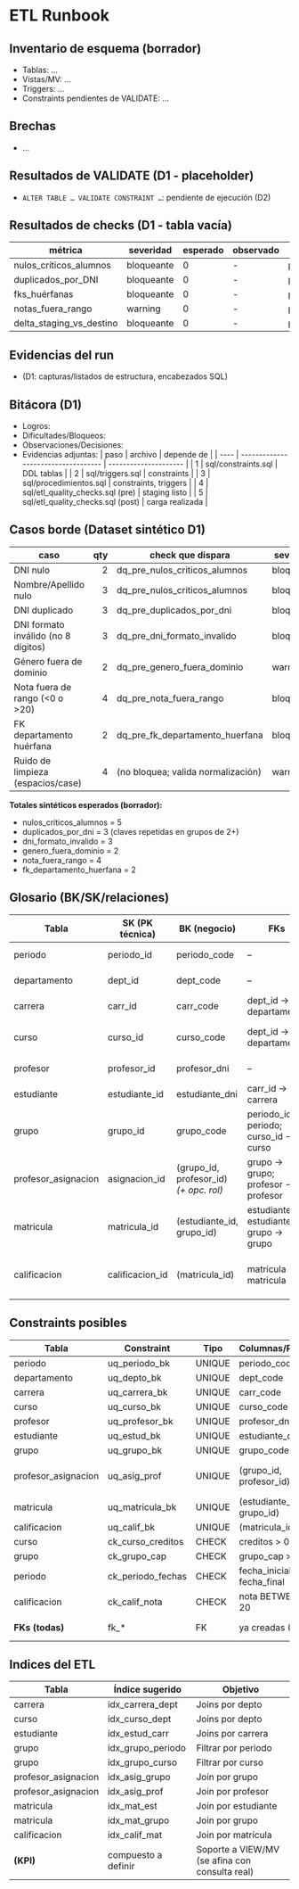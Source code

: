 # ETL Runbook

## Inventario de esquema (borrador)
- Tablas: …
- Vistas/MV: …
- Triggers: …
- Constraints pendientes de VALIDATE: …

## Brechas
- …

## Resultados de VALIDATE (D1 - placeholder)
- `ALTER TABLE … VALIDATE CONSTRAINT …`: pendiente de ejecución (D2)

## Resultados de checks (D1 - tabla vacía)
| métrica | severidad | esperado | observado | status |
|--------|-----------|----------|-----------|--------|
| nulos_críticos_alumnos | bloqueante | 0 | - | pendiente |
| duplicados_por_DNI | bloqueante | 0 | - | pendiente |
| fks_huérfanas | bloqueante | 0 | - | pendiente |
| notas_fuera_rango | warning | 0 | - | pendiente |
| delta_staging_vs_destino | bloqueante | 0 | - | pendiente |

## Evidencias del run
- (D1: capturas/listados de estructura, encabezados SQL)

## Bitácora (D1)
- Logros:
- Dificultades/Bloqueos:
- Observaciones/Decisiones:
- Evidencias adjuntas:
| paso | archivo                             | depende de            |
| ---- | ----------------------------------- | --------------------- |
| 1    | sql/constraints.sql                 | DDL tablas            |
| 2    | sql/triggers.sql                    | constraints           |
| 3    | sql/procedimientos.sql              | constraints, triggers |
| 4    | sql/etl\_quality\_checks.sql (pre)  | staging listo         |
| 5    | sql/etl\_quality\_checks.sql (post) | carga realizada       |

## Casos borde (Dataset sintético D1)
| caso                                  | qty | check que dispara                 | severidad     |
|---------------------------------------|----:|-----------------------------------|---------------|
| DNI nulo                              |  2 | dq_pre_nulos_criticos_alumnos     | bloqueante    |
| Nombre/Apellido nulo                  |  3 | dq_pre_nulos_criticos_alumnos     | bloqueante    |
| DNI duplicado                         |  3 | dq_pre_duplicados_por_dni         | bloqueante    |
| DNI formato inválido (no 8 dígitos)   |  3 | dq_pre_dni_formato_invalido       | bloqueante    |
| Género fuera de dominio               |  2 | dq_pre_genero_fuera_dominio       | warning       |
| Nota fuera de rango (<0 o >20)        |  4 | dq_pre_nota_fuera_rango           | bloqueante    |
| FK departamento huérfana              |  2 | dq_pre_fk_departamento_huerfana   | bloqueante    |
| Ruido de limpieza (espacios/case)     |  4 | (no bloquea; valida normalización)| warning       |

**Totales sintéticos esperados (borrador):**
- nulos_criticos_alumnos = 5
- duplicados_por_dni = 3 (claves repetidas en grupos de 2+)
- dni_formato_invalido = 3
- genero_fuera_dominio = 2
- nota_fuera_rango = 4
- fk_departamento_huerfana = 2

## Glosario (BK/SK/relaciones)
| Tabla                | SK (PK técnica)  | BK (negocio)                             | FKs                                      | NOT NULL mínimos                    | Notas/decisiones                            |
| -------------------- | ---------------- | ---------------------------------------- | ---------------------------------------- | ----------------------------------- | ------------------------------------------- |
| periodo              | periodo\_id      | periodo\_code                            | –                                        | periodo\_code, fechas               | CHECK fechas                                |
| departamento         | dept\_id         | dept\_code                               | –                                        | dept\_code, dept\_name              | –                                           |
| carrera              | carr\_id         | carr\_code                               | dept\_id → departamento                  | carr\_code, dept\_id                | –                                           |
| curso                | curso\_id        | curso\_code                              | dept\_id → departamento                  | curso\_code, dept\_id, creditos     | CHECK créditos                              |
| profesor             | profesor\_id     | profesor\_dni                            | –                                        | profesor\_dni, profesor\_name       | –                                           |
| estudiante           | estudiante\_id   | estudiante\_dni                          | carr\_id → carrera                       | estudiante\_dni, carr\_id           | –                                           |
| grupo                | grupo\_id        | grupo\_code                              | periodo\_id → periodo; curso\_id → curso | grupo\_code, periodo\_id, curso\_id | CHECK capacidad                             |
| profesor\_asignacion | asignacion\_id   | (grupo\_id, profesor\_id) *(+ opc. rol)* | grupo → grupo; profesor → profesor       | grupo\_id, profesor\_id, rol        | Ver reglas de unicidad                      |
| matricula            | matricula\_id    | (estudiante\_id, grupo\_id)              | estudiante → estudiante; grupo → grupo   | estudiante\_id, grupo\_id           | Evitar duplicidad                           |
| calificacion         | calificacion\_id | (matricula\_id)                          | matricula → matricula                    | matricula\_id, nota                 | 1 nota por matrícula (o definir componente) |

## Constraints posibles
| Tabla                | Constraint          | Tipo   | Columnas/Referencia            | Severidad | Estado | Comentario                         |
| -------------------- | ------------------- | ------ | ------------------------------ | --------- | ------ | ---------------------------------- |
| periodo              | uq\_periodo\_bk     | UNIQUE | periodo\_code                  | Bloq.     | Plan   | –                                  |
| departamento         | uq\_depto\_bk       | UNIQUE | dept\_code                     | Bloq.     | Plan   | –                                  |
| carrera              | uq\_carrera\_bk     | UNIQUE | carr\_code                     | Bloq.     | Plan   | –                                  |
| curso                | uq\_curso\_bk       | UNIQUE | curso\_code                    | Bloq.     | Plan   | –                                  |
| profesor             | uq\_profesor\_bk    | UNIQUE | profesor\_dni                  | Bloq.     | Plan   | –                                  |
| estudiante           | uq\_estud\_bk       | UNIQUE | estudiante\_dni                | Bloq.     | Plan   | –                                  |
| grupo                | uq\_grupo\_bk       | UNIQUE | grupo\_code                    | Bloq.     | Plan   | –                                  |
| profesor\_asignacion | uq\_asig\_prof      | UNIQUE | (grupo\_id, profesor\_id)      | Bloq.     | Plan   | + opc. **UNIQUE(grupo\_id, rol)**  |
| matricula            | uq\_matricula\_bk   | UNIQUE | (estudiante\_id, grupo\_id)    | Bloq.     | Plan   | –                                  |
| calificacion         | uq\_calif\_bk       | UNIQUE | (matricula\_id)                | Bloq.     | Plan   | Si 1 nota/matrícula                |
| curso                | ck\_curso\_creditos | CHECK  | creditos > 0                   | (W/B)     | Plan   | Según negocio                      |
| grupo                | ck\_grupo\_cap      | CHECK  | grupo\_cap >= 0                | (W/B)     | Plan   | –                                  |
| periodo              | ck\_periodo\_fechas | CHECK  | fecha\_inicial <= fecha\_final | (W/B)     | Plan   | –                                  |
| calificacion         | ck\_calif\_nota     | CHECK  | nota BETWEEN 0 AND 20          | Bloq.     | Plan   | –                                  |
| **FKs (todas)**      | fk\_\*              | FK     | ya creadas (VALID)             | Bloq.     | Hecho  | Añadir acciones (RESTRICT/CASCADE) |

## Indices del ETL 
| Tabla                | Índice sugerido     | Objetivo                                       |
| -------------------- | ------------------- | ---------------------------------------------- |
| carrera              | idx\_carrera\_dept  | Joins por depto                                |
| curso                | idx\_curso\_dept    | Joins por depto                                |
| estudiante           | idx\_estud\_carr    | Joins por carrera                              |
| grupo                | idx\_grupo\_periodo | Filtrar por periodo                            |
| grupo                | idx\_grupo\_curso   | Filtrar por curso                              |
| profesor\_asignacion | idx\_asig\_grupo    | Join por grupo                                 |
| profesor\_asignacion | idx\_asig\_prof     | Join por profesor                              |
| matricula            | idx\_mat\_est       | Join por estudiante                            |
| matricula            | idx\_mat\_grupo     | Join por grupo                                 |
| calificacion         | idx\_calif\_mat     | Join por matrícula                             |
| **(KPI)**            | compuesto a definir | Soporte a VIEW/MV (se afina con consulta real) |
